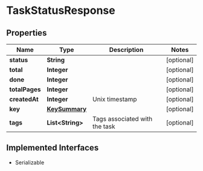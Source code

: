 

# TaskStatusResponse


## Properties

| Name | Type | Description | Notes |
|------------ | ------------- | ------------- | -------------|
|**status** | **String** |  |  [optional] |
|**total** | **Integer** |  |  [optional] |
|**done** | **Integer** |  |  [optional] |
|**totalPages** | **Integer** |  |  [optional] |
|**createdAt** | **Integer** | Unix timestamp |  [optional] |
|**key** | [**KeySummary**](KeySummary.md) |  |  [optional] |
|**tags** | **List&lt;String&gt;** | Tags associated with the task |  [optional] |


## Implemented Interfaces

* Serializable



